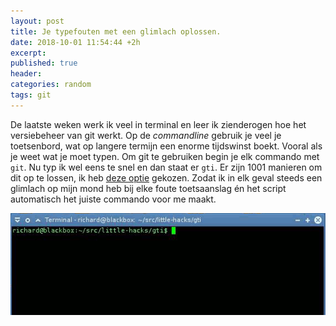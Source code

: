 ```yaml
---
layout: post
title: Je typefouten met een glimlach oplossen.
date: 2018-10-01 11:54:44 +2h
excerpt:
published: true
header:
categories: random
tags: git
---
```

De laatste weken werk ik veel in terminal en leer ik zienderogen hoe het versiebeheer van git werkt. Op de _commandline_ gebruik je veel je toetsenbord, wat op langere termijn een enorme tijdswinst boekt. Vooral als je weet wat je moet typen. Om git te gebruiken begin je elk commando met `git`. Nu typ ik wel eens te snel en dan staat er `gti`. Er zijn 1001 manieren om dit op te lossen, ik heb [deze optie](http://r-wos.org/hacks/gti) gekozen. Zodat ik in elk geval steeds een glimlach op mijn mond heb bij elke foute toetsaanslag én het script automatisch het juiste commando voor me maakt.

![](../images/gti-animation.gif)
